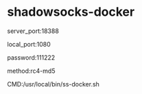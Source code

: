 # shadowsocks-docker
server_port:18388

local_port:1080

password:111222

method:rc4-md5

CMD:/usr/local/bin/ss-docker.sh
